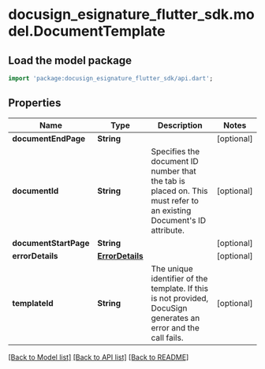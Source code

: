 # docusign_esignature_flutter_sdk.model.DocumentTemplate

## Load the model package
```dart
import 'package:docusign_esignature_flutter_sdk/api.dart';
```

## Properties
Name | Type | Description | Notes
------------ | ------------- | ------------- | -------------
**documentEndPage** | **String** |  | [optional] 
**documentId** | **String** | Specifies the document ID number that the tab is placed on. This must refer to an existing Document's ID attribute. | [optional] 
**documentStartPage** | **String** |  | [optional] 
**errorDetails** | [**ErrorDetails**](ErrorDetails.md) |  | [optional] 
**templateId** | **String** | The unique identifier of the template. If this is not provided, DocuSign generates an error and the call fails. | [optional] 

[[Back to Model list]](../README.md#documentation-for-models) [[Back to API list]](../README.md#documentation-for-api-endpoints) [[Back to README]](../README.md)


